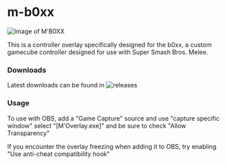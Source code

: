 # m-b0xx

![Image of M'B0XX](https://i.imgur.com/vt1Lgyv.png)

This is a controller overlay specifically designed for the b0xx, a custom gamecube controller designed for use with Super Smash Bros. Melee.

### Downloads

Latest downloads can be found in ![releases](https://github.com/bkacjios/m-b0xx/releases)

### Usage

To use with OBS, add a "Game Capture" source and use "capture specific window" select "[M'Overlay.exe]"
and be sure to check "Allow Transparency"

If you encounter the overlay freezing when adding it to OBS, try enabling "Use anti-cheat compatibility hook"